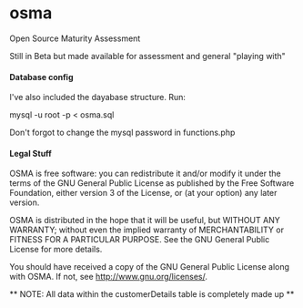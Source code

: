 osma
====

Open Source Maturity Assessment

Still in Beta but made available for assessment and general "playing with"


#### Database config
I've also included the dayabase structure.  Run:

mysql -u root -p < osma.sql

Don't forgot to change the mysql password in functions.php

#### Legal Stuff

OSMA is free software: you can redistribute it and/or modify
it under the terms of the GNU General Public License as published by
the Free Software Foundation, either version 3 of the License, or
(at your option) any later version.

OSMA is distributed in the hope that it will be useful,
but WITHOUT ANY WARRANTY; without even the implied warranty of
MERCHANTABILITY or FITNESS FOR A PARTICULAR PURPOSE.  See the
GNU General Public License for more details.

You should have received a copy of the GNU General Public License
along with OSMA.  If not, see <http://www.gnu.org/licenses/>.

** NOTE: All data within the customerDetails table is completely made up **
